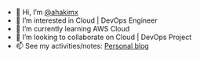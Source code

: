 - 👋 Hi, I’m [@ahakimx](https://www.linkedin.com/in/ahakimx)
- 👀 I’m interested in Cloud | DevOps Engineer
- 🌱 I’m currently learning AWS Cloud
- 💞️ I’m looking to collaborate on Cloud | DevOps Project
- 📫 See my activities/notes: [Personal blog](https://ahakimx.id/)

<!---
ahakimx/ahakimx is a ✨ special ✨ repository because its `README.md` (this file) appears on your GitHub profile.
You can click the Preview link to take a look at your changes.
--->

